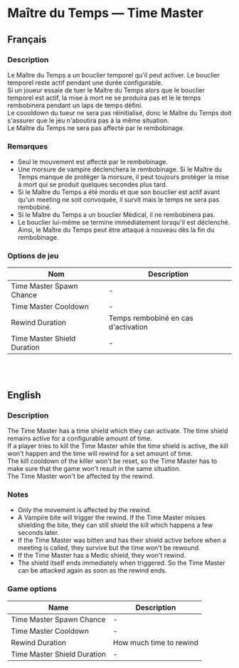 # Maître du Temps — Time Master

## Français

### Description

Le Maître du Temps a un bouclier temporel qu'il peut activer. Le bouclier temporel reste actif pendant une durée configurable.<br>
Si un joueur essaie de tuer le Maître du Temps alors que le bouclier temporel est actif, la mise à mort ne se produira pas et le le temps rembobinera pendant un laps de temps défini.<br>
Le coooldown du tueur ne sera pas réinitialisé, donc le Maître du Temps doit s'assurer que le jeu n'aboutira pas à la même situation.<br>
Le Maître du Temps ne sera pas affecté par le rembobinage.

### Remarques

* Seul le mouvement est affecté par le rembobinage.
* Une morsure de vampire déclenchera le rembobinage. Si le Maître du Temps manque de protéger la morsure, il peut toujours protéger la mise à mort qui se produit quelques secondes plus tard.
* Si le Maître du Temps a été mordu et que son bouclier est actif avant qu'un meeting ne soit convoquée, il survit mais le temps ne sera pas rembobiné.
* Si le Maître du Temps a un bouclier Médical, il ne rembobinera pas.
* Le bouclier lui-même se termine immédiatement lorsqu'il est déclenché. Ainsi, le Maître du Temps peut être attaqué à nouveau dès la fin du rembobinage.

### Options de jeu

| Nom | Description |
| -------------- | --------------------- |
| Time Master Spawn Chance | - |
| Time Master Cooldown | - |
| Rewind Duration | Temps rembobiné en cas d'activation |
| Time Master Shield Duration | - |

<br><br>

## English

### Description

The Time Master has a time shield which they can activate. The time shield remains active for a configurable amount of time.<br>
If a player tries to kill the Time Master while the time shield is active, the kill won't happen and the time will rewind for a set amount of time.<br>
The kill cooldown of the killer won't be reset, so the Time Master has to make sure that the game won't result in the same situation.<br>
The Time Master won't be affected by the rewind.

### Notes

* Only the movement is affected by the rewind.
* A Vampire bite will trigger the rewind. If the Time Master misses shielding the bite, they can still shield the kill which happens a few seconds later.
* If the Time Master was bitten and has their shield active before when a meeting is called, they survive but the time won't be rewound.
* If the Time Master has a Medic shield, they won't rewind.
* The shield itself ends immediately when triggered. So the Time Master can be attacked again as soon as the rewind ends.

### Game options

| Name | Description |
| -------------- | --------------------- |
| Time Master Spawn Chance | - |
| Time Master Cooldown | - |
| Rewind Duration | How much time to rewind |
| Time Master Shield Duration | - |